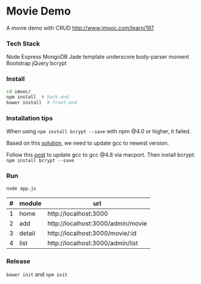 # Movie Demo
A movie demo with CRUD
http://www.imooc.com/learn/197

### Tech Stack
Node
Express
MongoDB
Jade template
underscore
body-parser
moment
Bootstrap
jQuery
bcrypt

### Install
```bash
cd imooc/
npm install  # back-end
bower install  # front-end
```

### Installation tips
When using `npm install bcrypt --save` with npm @4.0 or higher, it failed.

Based on this [solution](http://stackoverflow.com/questions/33532528/nodejs-4-5-npm-install-fail-for-bcrypt-and-db-migrate), we need to update gcc to newest version.

Follow this [post](http://www.ficksworkshop.com/blog/14-coding/65-installing-gcc-on-mac) to update gcc to gcc @4.8 via macport. Then install bcrypt: `npm install bcrypt --save`

### Run
```bash
node app.js
```
|#|module|url|
|---|---|---|
|1|home|http://localhost:3000
|2|add|http://localhost:3000/admin/movie
|3|detail|http://localhost:3000/movie/:id
|4|list|http://localhost:3000/admin/list

### Release
`bower init` and `npm init`